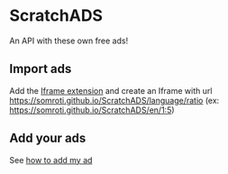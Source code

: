 # ScratchADS
An API with these own free ads!

## Import ads
Add the [Iframe extension](https://extensions.turbowarp.org/iframe.js) and create an Iframe with url https://somroti.github.io/ScratchADS/language/ratio (ex: https://somroti.github.io/ScratchADS/en/1:5)

## Add your ads
See [how to add my ad](https://github.com/Somroti/ScratchADS/blob/main/add%20my%20ad.md)

